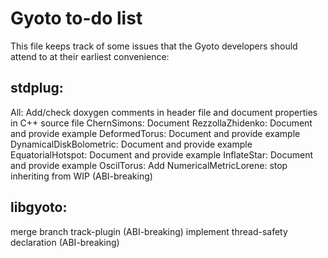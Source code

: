 # Gyoto to-do list

This file keeps track of some issues that the Gyoto developers should
attend to at their earliest convenience:

## stdplug:

All: Add/check doxygen comments in header file and document properties
     in C++ source file
ChernSimons:             Document
RezzollaZhidenko:        Document and provide example
DeformedTorus:           Document and provide example
DynamicalDiskBolometric: Document and provide example
EquatorialHotspot:       Document and provide example
InflateStar:             Document and provide example
OscilTorus:              Add
NumericalMetricLorene: stop inheriting from WIP (ABI-breaking)

## libgyoto:
merge branch track-plugin (ABI-breaking)
implement thread-safety declaration (ABI-breaking)
